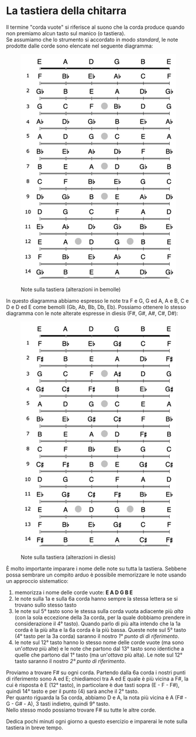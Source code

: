 # La tastiera della chitarra

Il termine "corda vuote" si riferisce al suono che la corda produce quando non premiamo alcun tasto sul manico (o tastiera).\
Se assumiamo che lo strumento si accordato in modo _standard_, le note prodotte dalle corde sono elencate nel seguente diagramma:

<figure><img src="../.gitbook/assets/tastiera-bemolli.jpg" alt=""><figcaption><p>Note sulla tastiera (alterazioni in bemolle)</p></figcaption></figure>

In questo diagramma abbiamo espresso le note tra F e G, G ed A, A e B, C e D e D ed E come bemolli (Gb, Ab, Bb, Db, Eb). Possiamo ottenere lo stesso diagramma con le note alterate espresse in diesis (F#, G#, A#, C#, D#):

<figure><img src="../.gitbook/assets/tastiera-diesis.jpg" alt=""><figcaption><p>Note sulla tastiera (alterazioni in diesis)</p></figcaption></figure>

È molto importante imparare i nome delle note su tutta la tastiera. Sebbene possa sembrare un compito arduo è possibile memorizzare le note usando un approccio sistematico:

1. memorizza i nome delle corde vuote: **E A D G B E**
2. le note sulla 1a e sulla 6a corda hanno sempre la stessa lettera se si trovano sullo stesso tasto
3. le note sul 5° tasto sono le stessa sulla corda vuota adiacente più _alta_ (con la sola eccezione della 3a corda, per la quale dobbiamo prendere in considerazione il 4° tasto). Quando parlo di più alta intendo che la 1a corda è la più alta e la 6a corda è la più bassa. Queste note sul 5° tasto (4° tasto per la 3a corda) saranno il nostro _1° punto di di riferimento_.
4. le note sul 12° tasto hanno lo stesso nome delle corde vuote (ma sono un'_ottava_ più alte) e le note che partono dal 13° tasto sono identiche a quelle che partono dal 1° tasto (ma un'_ottava_ più alta). Le note sul 12° tasto saranno il nostro _2° punto di riferimento_.

Proviamo a trovare F# su ogni corda. Partendo dalla 6a corda i nostri punti di riferimento sono A ed E; chiediamoci tra A ed E quale è più vicina a F#, la cui è risposta è E (12° tasto), in particolare è due tasti sopra (E - F - F#), quindi 14° tasto e per il punto (4) sarà anche il 2° tasto.\
Per quanto riguarda la 5a corda, abbiamo D e A, la nota più vicina è A (F# - G - G# - A), 3 tasti indietro, quindi 9° tasto.\
Nello stesso modo possiamo trovare F# su tutte le altre corde.

Dedica pochi minuti ogni giorno a questo esercizio e imparerai le note sulla tastiera in breve tempo.&#x20;
